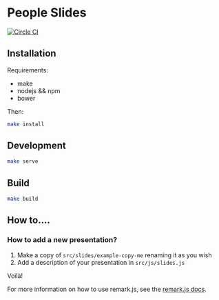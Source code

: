 # People Slides

[![Circle CI](https://circleci.com/gh/novafloss/people-slides.svg?style=shield&circle-token=eec96c2fd598c2f14fe55a4ee75801a20e0d6bb4)](https://circleci.com/gh/peopledoc/people-slides)

## Installation

Requirements:

* make
* nodejs && npm
* bower

Then:

```bash
make install
```

## Development

```bash
make serve
```

## Build

```bash
make build
```

## How to....

### How to add a new presentation?

1. Make a copy of `src/slides/example-copy-me` renaming it as you wish
2. Add a description of your presentation in `src/js/slides.js`

Voilà!

For more information on how to use remark.js, see the [remark.js docs](https://github.com/gnab/remark).
